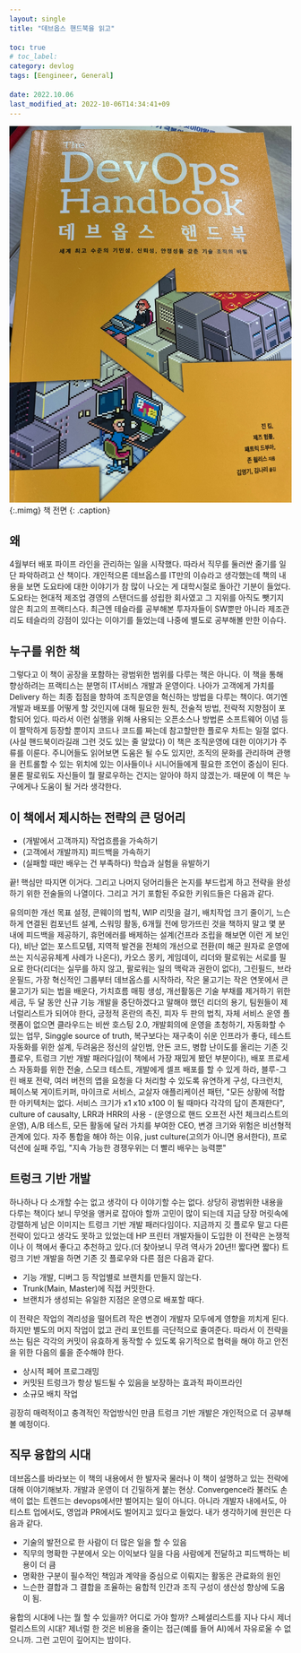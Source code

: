 ```yaml
---
layout: single
title: "데브옵스 핸드북을 읽고"

toc: true
# toc_label:
category: devlog
tags: [Eengineer, General]

date: 2022.10.06
last_modified_at: 2022-10-06T14:34:41+09
---
```


![](/assets/img/IMG_3023.jpeg){:.mimg}
책 전면
{: .caption}

## 왜  
4월부터 배포 파이프 라인을 관리하는 일을 시작했다. 따라서 직무를 둘러싼 줄기를 일단 파악하려고 산 책이다. 개인적으론 데브옵스를 IT만의 이슈라고 생각했는데 책의 내용을 보면 도요타에 대한 이야기가 참 많이 나오는 게 대학시절로 돌아간 기분이 들었다. 도요타는 현대적 제조업 경영의 스탠더드를 성립한 회사였고 그 지위를 아직도 뺏기지 않은 최고의 프랙티스다. 최근엔 테슬라를 공부해본 투자자들이 SW뿐만 아니라 제조관리도 테슬라의 강점이 있다는 이야기를 들었는데 나중에 별도로 공부해볼 만한 이슈다.  

## 누구를 위한 책  
그렇다고 이 책이 공장을 포함하는 광범위한 범위를 다루는 책은 아니다. 이 책을 통해 향상하려는 프랙티스는 분명히 IT서비스 개발과 운영이다. 나아가 고객에게 가치를 Delivery 하는 최종 접점을 향하여 조직운영을 혁신하는 방법을 다루는 책이다. 여기엔 개발과 배포를 어떻게 할 것인지에 대해 필요한 원칙, 전술적 방법, 전략적 지향점이 포함되어 있다. 따라서 이런 실행을 위해 사용되는 오픈소스나 방법론 소프트웨어 이념 등이 짤막하게 등장할 뿐이지 코드나 코드를 짜는데 참고할만한 플로우 차트는 일절 없다. (사실 핸드북이라길래 그런 것도 있는 줄 알았다)
이 책은 조직운영에 대한 이야기가 주류를 이룬다. 주니어들도 읽어보면 도움은 될 수도 있지만, 조직의 문화를 관리하며 관행을 컨트롤할 수 있는 위치에 있는 이사들이나 시니어들에게 필요한 조언이 중심이 된다. 물론 팔로워도 자신들이 뭘 팔로우하는 건지는 알아야 하지 않겠는가. 때문에 이 책은 누구에게나 도움이 될 거라 생각한다.

## 이 책에서 제시하는 전략의 큰 덩어리  
- (개발에서 고객까지) 작업흐름을 가속하기
- (고객에서 개발까지) 피드백을 가속하기
- (실패할 때만 배우는 건 부족하다) 학습과 실험을 유발하기  

끝! 핵심만 따지면 이거다. 그리고 나머지 덩어리들은 논지를 부드럽게 하고 전략을 완성하기 위한  전술들의 나열이다. 그리고 거기 포함된 주요한 키워드들은 다음과 같다. 

유의미한 개선 목표 설정, 콘웨이의 법칙, WIP 리밋을 걸기, 배치작업 크기 줄이기, 느슨하게 연결된  컴포넌트 설계, 스워밍 활동, 6개월 전에 망가뜨린 것을 책하지 말고 몇 분내에 피드백을 제공하기, 휴먼에러를 배제하는 설계(건프라 조립을 해보면 이런 게 보인다), 비난 없는 포스트모템, 지역적 발견을 전체의 개선으로 전환(미 해군 원자로 운영에 쓰는 지식공유체계 사례가 나온다),  카오스 몽키, 게임데이, 리더와 팔로워는 서로를 필요로 한다(리더는 실무를 하지 않고, 팔로워는 일의 맥락과 권한이 없다), 그린필드, 브라운필드, 가장 혁신적인 그룹부터 데브옵스를 시작하라, 작은 물고기는 작은 연못에서 큰 물고기가 되는 법을 배운다, 가치흐름 매핑 생성, 개선활동은 기술 부채를 제거하기 위한 세금, 두 달 동안 신규 기능 개발을 중단하겠다고 말해야 했던 리더의 용기, 팀원들이 제너럴리스트가 되어야 한다, 긍정적 혼란의 촉진, 피자 두 판의 법칙, 자체 서비스 운영 플랫폼이 없으면 클라우드는 비싼 호스팅 2.0, 개발회의에 운영을 초청하기, 자동화할 수 있는 업무, Singgle source of truth, 복구보다는 재구축이 쉬운 인프라가 좋다, 테스트 자동화를 위한 설계, 두려움은 정신의 살인범, 안돈 코드, 병합 난이도를 올리는 기존 깃 플로우, 트렁크 기반 개발 패러다임(이 책에서 가장 재밌게 봤던 부분이다), 배포 프로세스 자동화를 위한 전술, 스모크 테스트, 개발에게 셀프 배포를 할 수 있게 하라, 블루-그린 배포 전략, 여러 버전의 앱을 요청을 다 처리할 수 있도록 유연하게 구성, 다크런치, 페이스북 게이트키퍼, 마이크로 서비스, 교살자 애플리케이션 패턴, "모든 상황에 적합한 아키텍처는 없다. 서비스 크기가 x1 x10 x100 이 될 때마다 각각의 답이 존재한다", culture of causalty, LRR과 HRR의 사용 - (운영으로 핸드 오프전 사전 체크리스트의 운영), A/B 테스트, 모든 활동에 달러 가치를 부여한 CEO, 변경 크기와 위험은 비선형적 관계에 있다. 자주 통합을 해야 하는 이유, just culture(고의가 아니면 용서한다), 프로덕션에 실패 주입, "지속 가능한 경쟁우위는 더 빨리 배우는 능력뿐"  

## 트렁크 기반 개발
하나하나 다 소개할 수는 없고 생각이 다 이야기할 수는 없다. 상당히 광범위한 내용을 다루는 책이다 보니 무엇을 앵커로 잡아야 할까 고민이 많이 되는데 지금 당장 머릿속에 강렬하게 남은 이미지는 트렁크 기반 개발 패러다임이다. 지금까지 깃 플로우 말고 다른 전략이 있다고 생각도 못하고 있었는데 HP 프린터 개발자들이 도입한 이 전략은 논쟁적이나 이 책에서 좋다고 추천하고 있다.(더 찾아보니 무려 역사가 20년!! 짧다면 짧다) 트렁크 기반 개발을 하면 기존 깃 플로우와 다른 점은 다음과 같다.

- 기능 개발, 디버그 등 작업별로 브랜치를 만들지 않는다.
- Trunk(Main, Master)에 직접 커밋한다.
- 브랜치가 생성되는 유일한 지점은 운영으로 배포할 때다.

이 전략은 작업의 격리성을 떨어트려 작은 변경이 개발자 모두에게 영향을 끼치게 된다. 하지만 별도의 머지 작업이 없고 관리 포인트를 극단적으로 줄여준다. 따라서 이 전략을 쓰는 팀은 각각의 커밋이 유효하게 동작할 수 있도록 유기적으로 협력을 해야 하고 안전을 위한 다음의 룰을 준수해야 한다.

- 상시적 페어 프로그래밍
- 커밋된 트렁크가 항상 빌드될 수 있음을 보장하는 효과적 파이프라인
- 소규모 배치 작업

굉장히 매력적이고 충격적인 작업방식인 만큼 트렁크 기반 개발은 개인적으로 더 공부해볼 예정이다. 

## 직무 융합의 시대  
데브옵스를 바라보는 이 책의 내용에서 한 발자국 물러나 이 책이 설명하고 있는 전략에 대해 이야기해보자. 개발과 운영이 더 긴밀하게 붙는 현상. Convergence라 불러도 손색이 없는 트렌드는 devops에서만 벌어지는 일이 아니다. 아니라 개발자 내에서도, 아티스트 업에서도, 영업과 PR에서도 벌어지고 있다고 들었다. 내가 생각하기에 원인은 다음과 같다.

- 기술의 발전으로 한 사람이 더 많은 일을 할 수 있음
- 직무의 명확한 구분에서 오는 이익보다 일을 다음 사람에게 전달하고 피드백하는 비용이 더 큼
- 명확한 구분이 필수적인 책임과 계약을 중심으로 이뤄지는 활동은 관료화의 원인
- 느슨한 결합과 그 결합을 조율하는 융합적 인간과 조직 구성이 생산성 향상에 도움이 됨.

융합의 시대에 나는 뭘 할 수 있을까? 어디로 가야 할까? 스페셜리스트를 지나 다시 제너럴리스트의 시대? 제너럴 한 것은 비용을 줄이는 접근(예를 들어 AI)에서 자유로울 수 없으니까. 그런 고민이 깊어지는 밤이다.